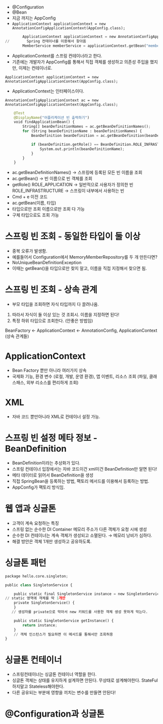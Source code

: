 - @Configuration
- @Bean
- 지금 까지는 AppConfig
- `ApplicationContext applicationContext = new AnnotationConfigApplicationContext(AppConfig.class);`

```python
        ApplicationContext applicationContext = new AnnotationConfigApplicationContext(AppConfig.class);
//        Spring 컨테이너를 이용해서 찾아옴
        MemberService memberService = applicationContext.getBean("memberService", MemberService.class);
```

- ApplicationContext를 스프링 컨테이너라고 한다.
- 기존에는 개발자가 AppConfig를 통해서 직접 객체를 생성하고 의존성 주입을 했지만, 이제는 컨테이너로.

`ApplicationContext applicationContext = new AnnotationConfigApplicationContext(AppConfig.class);`

- ApplicationContext는 인터페이스이다.

`AnnotationConfigApplicationContext ac = new AnnotationConfigApplicationContext(AppConfig.class);`

```python
    @Test
    @DisplayName("어플리케이션 빈 출력하기")
    void findApplicationBean() {
        String[] beanDefinitionNames = ac.getBeanDefinitionNames();
        for (String beanDefinitionName : beanDefinitionNames) {
            BeanDefinition beanDefinition = ac.getBeanDefinition(beanDefinitionName);

            if (beanDefinition.getRole() == BeanDefinition.ROLE_INFRASTRUCTURE) {
                System.out.println(beanDefinitionName);
            }
        }
    }
```

- ac.getBeanDefinitionNames() → 스프링에 등록된 모든 빈 이름을 조회
- ac.getBean() → 빈 이름으로 빈 객체를 조회
- getRole()
  ROLE_APPLICATION → 일반적으로 사용자가 정의한 빈
  ROLE_INFRASTRUCTURE → 스프링이 내부에서 사용하는 빈
- Cmd + e 이전 코드
- ac.getBean(이름, 타입)
- 타입으로만 조회 이름으로만 조회 다 가능
- 구체 타입으로도 조회 가능

# 스프링 빈 조회 - 동일한 타입이 둘 이상

- 중복 오류가 발생함.
- 예를들어서 Configuration에서 MemoryMemberRepository를 두 개 만든다면?
- NoUniqueBeanDefinitionException
- 이때는 getBean()을 타입으로만 찾지 말고, 이름을 직접 지정해서 찾으면 됨.

# 스프링 빈 조회 - 상속 관계

- 부모 타입을 조회하면 자식 타입까지 다 끌려나옴.

1. 따라서 자식이 둘 이상 있는 것 조회시. 이름을 지정하면 된다!
2. 특정 하위 타입으로 조회한다. (안좋은 방법임)

BeanFactory ← ApplicationContext ← AnnotationConfig, ApplicationContext (상속 관계들)

# ApplicationContext

- Bean Factory 뿐만 아니라 여러가지 상속
- 국제화 기능, 환경 변수 (로컬, 개발, 운영 환경), 앱 이벤트, 리소스 조회 (파일, 클래스패스, 외부 리소스를 편리하게 조회)

# XML

- 자바 코드 뿐만아니라 XML로 컨테이너 설정 가능.

# 스프링 빈 설정 메타 정보 - BeanDefinition

- BeanDefinition이라는 추상화가 있다.
- 스프링 컨테이너 입장에서는 자바 코드이건 xml이건 BeanDefinition만 알면 된다!
- 메타 데이터로 읽어서 BeanDefinition을 생성
- 직접 SpringBean을 등록하는 방법, 팩토리 메서드를 이용해서 등록하는 방법.
- AppConfig가 팩토리 방식임.

# 웹 앱과 싱글톤

- 고객이 계속 요청하는 특징
- 스프링 없는 순수한 DI Container
  메모리 주소가 다른 객체가 요청 시에 생성
- 순수한 DI 컨테이너는 계속 객체가 생성되고 소멸된다.
  → 메모리 낭비가 심하다.
- 해결 방안은 객체 1개만 생성하고 공유하도록.

# 싱글톤 패턴

```python
package hello.core.singleton;

public class SingletonService {

    public static final SingletonService instance = new SingletonService();
// static 영역에 객체를 딱 1개만
    private SingletonService() {
    }
   // 생성자를 private으로 막아서 new 키워드를 사용한 객체 생성 못하게 막는다.

    public static SingletonService getInstance() {
        return instance;
    }
    // 객체 인스턴스가 필요하면 이 메서드를 통해서만 조회허용
}

```

# 싱글톤 컨테이너

- 스프링컨테이너는 싱글톤 컨테이너 역할을 한다.
- 싱글톤 객체는 상태를 유지하게 설계하면 안된다.
  무상태로 설계해야한다.
  StateFul하지말고 Stateless해야한다.
- 다른 공유되는 부분에 영향을 끼치는 변수를 만들면 안된다!

# @Configuration과 싱글톤
